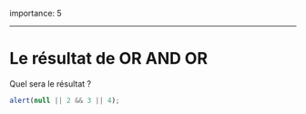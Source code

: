 importance: 5

---

# Le résultat de OR AND OR

Quel sera le résultat ?

```js
alert(null || 2 && 3 || 4);
```